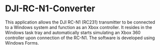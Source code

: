 # DJI-RC-N1-Converter
This application allows the DJI RC-N1 (RC231) transmitter to be connected to a Windows system and function as an Xbox controller. It resides in the Windows task tray and automatically starts simulating an Xbox 360 controller upon connection of the RC-N1. The software is developed using Windows Forms.
